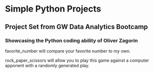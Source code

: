 # Simple Python Projects

## Project Set from GW Data Analytics Bootcamp

### Showcasing the Python coding ability of Oliver Zagorin

favorite_number will compare your favorite number to my own.

rock_paper_scissors will allow you to play this game against a computer apponent
with a randomly generated play.

